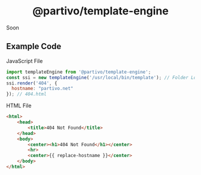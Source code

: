 <h1 align="center">@partivo/template-engine</h1>
Soon

## Example Code
JavaScript File
```js
import templateEngine from '@partivo/template-engine';
const ssi = new templateEngine('/usr/local/bin/template'); // Folder Location
ssi.render('404', {
  hostname: "partivo.net"
}); // 404.html
```

HTML File
```html
<html>
    <head>
        <title>404 Not Found</title>
    </head>
    <body>
        <center><h1>404 Not Found</h1></center>
        <hr>
        <center>{{ replace-hostname }}</center>
    </body>
</html>
```
